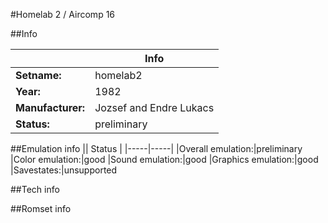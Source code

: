 #Homelab 2 / Aircomp 16

##Info

||Info|
|-----|-----|
|**Setname:**|homelab2
|**Year:**|1982
|**Manufacturer:**|Jozsef and Endre Lukacs
|**Status:**|preliminary

##Emulation info
|| Status |
|-----|-----|
|Overall emulation:|preliminary
|Color emulation:|good
|Sound emulation:|good
|Graphics emulation:|good
|Savestates:|unsupported

##Tech info

##Romset info

<!--- START OF EDITED COMMENT DO NOT TOUCH TEXT ABOVE-->
